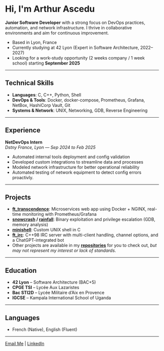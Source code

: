 # Hi, I'm Arthur Ascedu

**Junior Software Developer** with a strong focus on DevOps practices, automation, and network infrastructure. I thrive in collaborative environments and aim for continuous improvement.

- Based in Lyon, France  
- Currently studying at 42 Lyon (Expert in Software Architecture, 2022–2027)  
- Looking for a work-study opportunity (2 weeks company / 1 week school) starting **September 2025**

---

## Technical Skills
- **Languages**: C, C++, Python, Shell
- **DevOps & Tools**: Docker, docker-compose, Prometheus, Grafana, NetBox, HashiCorp Vault, Git
- **Systems & Network**: UNIX, Networking, GDB, Reverse Engineering

---

## Experience

**NetDevOps Intern**  
*Dstny France, Lyon — Sep 2024 to Feb 2025*  
- Automated internal tools deployment and config validation  
- Developed custom integrations to streamline data and processes  
- Modeled network infrastructure for better operational reliability
- Automated testing of network equipment to detect config errors proactivly.

---

##  Projects

- [**ft_transcendence**](https://github.com/Les-Transcenpotes/ft_transcendence): Microservices web app using Docker + NGINX, real-time monitoring with Prometheus/Grafana  
- **[snowcrash](https://github.com/aascedu/snow-crash) / [rainfall](https://github.com/aascedu/rainfall)**: Binary exploitation and privilege escalation (GDB, memory analysis)  
- [**minishell**](https://github.com/aascedu/minishell): Custom UNIX shell in C  
- [**ft_irc**](https://github.com/aascedu/ft_irc): C++98 IRC server with multi-client handling, channel options, and a ChatGPT-integrated bot  
- Other projects are available in my [**repositories**](https://github.com/aascedu?tab=repositories) for you to check out, *but may not represent my interest or lack of standards*.

---

## Education
- **42 Lyon** – Software Architecture (BAC+5)  
- **CPGE TSI** – Lycée Aux Lazaristes  
- **Bac STI2D** – Lycée Militaire d’Aix en Provence  
- **IGCSE** – Kampala International School of Uganda

---

## Languages
- French (Native), English (Fluent)

---

[Email Me](mailto:aascedu@student.42lyon.fr) | [LinkedIn](https://www.linkedin.com/in/arthurascedu/)
